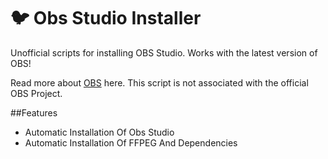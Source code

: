 # :bird: Obs Studio Installer
Unofficial scripts for installing OBS Studio. Works with the latest version of OBS!

Read more about [OBS](https://obsproject.com/) here. This script is not associated with the official OBS Project.

##Features
- Automatic Installation Of Obs Studio
- Automatic Installation Of FFPEG And Dependencies
